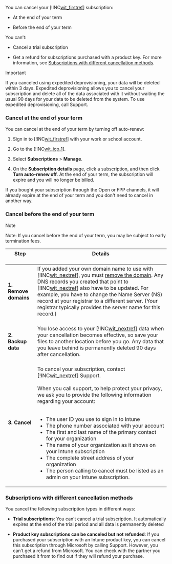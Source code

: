 You can cancel your [!INC[wit_firstref](../Token/wit_firstref_md.md)] subscription:

- At the end of your term

- Before the end of your term

You can’t:

- Cancel a trial subscription

- Get a refund for subscriptions purchased with a product key. For more information, see [Subscriptions with different cancellation methods](../Topic/Cancel_my_subscription_for_Microsoft_Intune.md#BKMK_CancelMethods).

> [!IMPORTANT]
> If you canceled using expedited deprovisioning, your data will be deleted within 3 days. Expedited deprovisioning allows you to cancel your subscription and delete all of the data associated with it without waiting the usual 90 days for your data to be deleted from the system. To use expedited deprovisioning, call Support.

### <a name="BKMK_CancelAtEnd"></a>Cancel at the end of your term
You can cancel at the end of your term by turning off auto-renew:

1. Sign in to [!INC[wit_firstref](../Token/wit_firstref_md.md)] with your work or school account.

2. Go to the [!INC[wit_icp_1](../Token/wit_icp_1_md.md)].

3. Select **Subscriptions** &gt; **Manage**.

4. On the **Subscription details** page, click a subscription, and then click **Turn auto-renew off**. At the end of your term, the subscription will expire and you will no longer be billed.

If you bought your subscription through the Open or FPP channels, it will already expire at the end of your term and you don't need to cancel in another way.

### <a name="BKMK_CancelBeforeEnd"></a>Cancel before the end of your term
> [!NOTE]
> Note: If you cancel before the end of your term, you may be subject to early termination fees.

|Step <br /> <br />|Details <br /> <br />|
|--------|-----------|
|**1. Remove domains** <br /> <br />|If you added your own domain name to use with [!INC[wit_nextref](../Token/wit_nextref_md.md)], you must [remove the domain](https://support.office.com/article/remove-the-domain-f09696b2-8c29-4588-a08b-b333da19810c). Any DNS records you created that point to [!INC[wit_nextref](../Token/wit_nextref_md.md)] also have to be updated. For example, you have to change the Name Server (NS) record at your registrar to a different server. (Your registrar typically provides the server name for this record.) <br /> <br />|
|**2. Backup data** <br /> <br />|You lose access to your [!INC[wit_nextref](../Token/wit_nextref_md.md)] data when your cancellation becomes effective, so save your files to another location before you go. Any data that you leave behind is permanently deleted 90 days after cancellation. <br /> <br />|
|**3. Cancel** <br /> <br />|To cancel your subscription, contact [!INC[wit_nextref](../Token/wit_nextref_md.md)] Support. <br /> <br />When you call support, to help protect your privacy, we ask you to provide the following information regarding your account: <br /> <br /><ul><li>The user ID you use to sign in to Intune </li><li>The phone number associated with your account </li><li>The first and last name of the primary contact for your organization </li><li>The name of your organization as it shows on your Intune subscription </li><li>The complete street address of your organization </li><li>The person calling to cancel must be listed as an admin on your Intune subscription. </li> </ul>|

### <a name="BKMK_CancelMethods"></a>Subscriptions with different cancellation methods
You cancel the following subscription types in different ways:

- **Trial subscriptions**: You can’t cancel a trial subscription. It automatically expires at the end of the trial period and all data is permanently deleted

- **Product key subscriptions can be canceled but not refunded**: If you purchased your subscription with an Intune product key, you can cancel this subscription through Microsoft by calling Support. However, you can’t get a refund from Microsoft. You can check with the partner you purchased it from to find out if they will refund your purchase.

